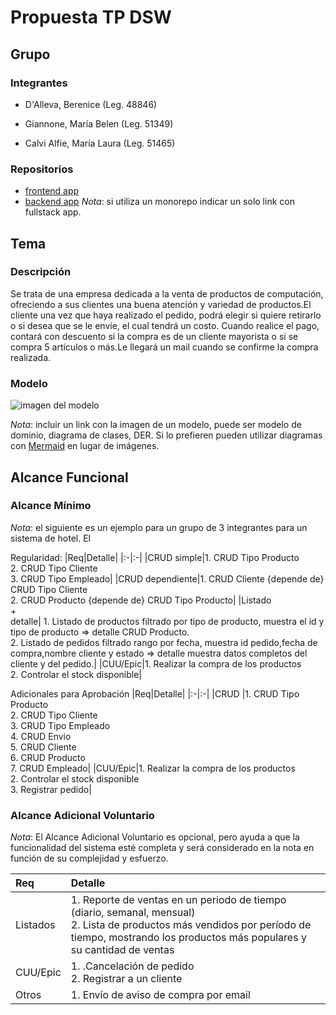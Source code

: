 # Propuesta TP DSW

## Grupo
### Integrantes
* D'Alleva, Berenice (Leg. 48846)

* Giannone, María Belen (Leg. 51349)

* Calvi Alfie, María Laura (Leg. 51465)

### Repositorios
* [frontend app](http://hyperlinkToGihubOrGitlab)
* [backend app](http://hyperlinkToGihubOrGitlab)
*Nota*: si utiliza un monorepo indicar un solo link con fullstack app.

## Tema
### Descripción

Se trata de una empresa dedicada a la venta de productos de computación, ofreciendo a sus clientes una buena atención y variedad de productos.El cliente una vez que haya realizado el pedido, podrá elegir si quiere retirarlo o si desea que se le envíe, el cual tendrá un costo. Cuando realice el pago, contará con descuento si la compra es de un cliente mayorista o si se compra 5 artículos o más.Le llegará un mail cuando se confirme la compra realizada.

### Modelo
![imagen del modelo]()

*Nota*: incluir un link con la imagen de un modelo, puede ser modelo de dominio, diagrama de clases, DER. Si lo prefieren pueden utilizar diagramas con [Mermaid](https://mermaid.js.org) en lugar de imágenes.

## Alcance Funcional 

### Alcance Mínimo

*Nota*: el siguiente es un ejemplo para un grupo de 3 integrantes para un sistema de hotel. El 

Regularidad:
|Req|Detalle|
|:-|:-|
|CRUD simple|1. CRUD Tipo Producto<br>2. CRUD Tipo Cliente<br>3. CRUD Tipo Empleado|
|CRUD dependiente|1. CRUD Cliente {depende de} CRUD Tipo Cliente<br>2. CRUD Producto {depende de} CRUD Tipo Producto|
|Listado<br>+<br>detalle| 1. Listado de productos filtrado por tipo de producto, muestra el id y tipo de producto => detalle CRUD Producto.<br> 2. Listado de pedidos filtrado rango por fecha, muestra id pedido,fecha de compra,nombre cliente y estado => detalle muestra datos completos del cliente y del pedido.|
|CUU/Epic|1. Realizar la compra de los productos<br>2. Controlar el stock disponible|


Adicionales para Aprobación
|Req|Detalle|
|:-|:-|
|CRUD |1. CRUD Tipo Producto<br>2. CRUD Tipo Cliente<br>3. CRUD Tipo Empleado<br>4. CRUD Envio<br>5. CRUD Cliente<br>6. CRUD Producto<br>7. CRUD Empleado|
|CUU/Epic|1. Realizar la compra de los productos<br>2. Controlar el stock disponible<br>3. Registrar pedido|


### Alcance Adicional Voluntario

*Nota*: El Alcance Adicional Voluntario es opcional, pero ayuda a que la funcionalidad del sistema esté completa y será considerado en la nota en función de su complejidad y esfuerzo.

|Req|Detalle|
|:-|:-|
|Listados |1. Reporte de ventas en un periodo de tiempo (diario, semanal, mensual) <br>2. Lista de productos más vendidos por período de tiempo, mostrando los productos más populares y su cantidad de ventas|
|CUU/Epic|1. .Cancelación de pedido<br>2. Registrar a un cliente|
|Otros|1. Envío de aviso de compra por email|

